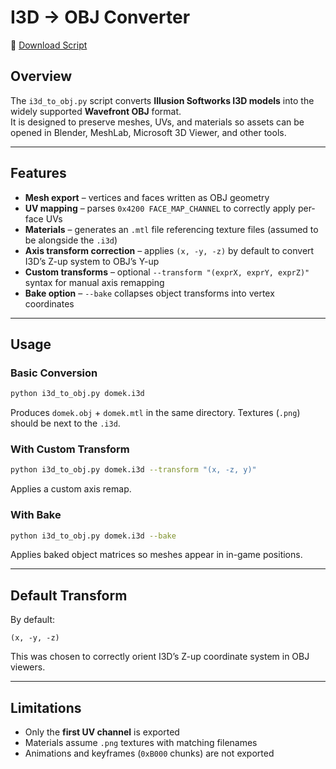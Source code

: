 # I3D → OBJ Converter

📂 [Download Script](../tools/i3d_to_obj.py)

## Overview
The `i3d_to_obj.py` script converts **Illusion Softworks I3D models** into the widely supported **Wavefront OBJ** format.  
It is designed to preserve meshes, UVs, and materials so assets can be opened in Blender, MeshLab, Microsoft 3D Viewer, and other tools.

---

## Features
- **Mesh export** – vertices and faces written as OBJ geometry  
- **UV mapping** – parses `0x4200 FACE_MAP_CHANNEL` to correctly apply per-face UVs  
- **Materials** – generates an `.mtl` file referencing texture files (assumed to be alongside the `.i3d`)  
- **Axis transform correction** – applies `(x, -y, -z)` by default to convert I3D’s Z-up system to OBJ’s Y-up  
- **Custom transforms** – optional `--transform "(exprX, exprY, exprZ)"` syntax for manual axis remapping  
- **Bake option** – `--bake` collapses object transforms into vertex coordinates  

---

## Usage
### Basic Conversion
```bash
python i3d_to_obj.py domek.i3d
```
Produces `domek.obj` + `domek.mtl` in the same directory. Textures (`.png`) should be next to the `.i3d`.

### With Custom Transform
```bash
python i3d_to_obj.py domek.i3d --transform "(x, -z, y)"
```
Applies a custom axis remap.

### With Bake
```bash
python i3d_to_obj.py domek.i3d --bake
```
Applies baked object matrices so meshes appear in in-game positions.

---

## Default Transform
By default:
```
(x, -y, -z)
```
This was chosen to correctly orient I3D’s Z-up coordinate system in OBJ viewers.

---

## Limitations
- Only the **first UV channel** is exported  
- Materials assume `.png` textures with matching filenames  
- Animations and keyframes (`0xB000` chunks) are not exported
